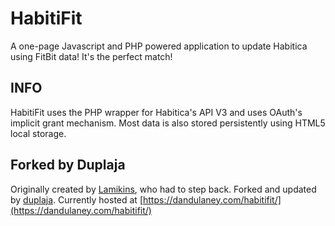 # HabitiFit

A one-page Javascript and PHP powered application to update Habitica using FitBit data!  It's the perfect match!

## INFO
HabitiFit uses the PHP wrapper for Habitica's API V3 and uses OAuth's implicit grant mechanism.  Most data is also stored persistently using HTML5 local storage.

## Forked by Duplaja
Originally created by [Lamikins](https://github.com/Lamikins), who had to step back.
Forked and updated by [duplaja](https://github.com/duplaja).
Currently hosted at [https://dandulaney.com/habitifit/](https://dandulaney.com/habitifit/)